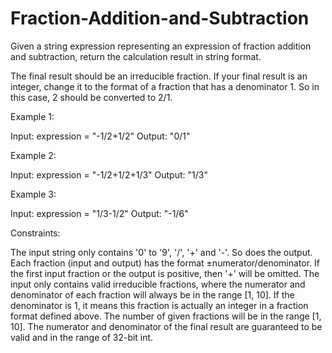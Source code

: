 # Fraction-Addition-and-Subtraction

Given a string expression representing an expression of fraction addition and subtraction, return the calculation result in string format.

The final result should be an irreducible fraction. If your final result is an integer, change it to the format of a fraction that has a denominator 1. So in this case, 2 should be converted to 2/1.

 

Example 1:

Input: expression = "-1/2+1/2"
Output: "0/1"

Example 2:

Input: expression = "-1/2+1/2+1/3"
Output: "1/3"

Example 3:

Input: expression = "1/3-1/2"
Output: "-1/6"
 

Constraints:

The input string only contains '0' to '9', '/', '+' and '-'. So does the output.
Each fraction (input and output) has the format ±numerator/denominator. If the first input fraction or the output is positive, then '+' will be omitted.
The input only contains valid irreducible fractions, where the numerator and denominator of each fraction will always be in the range [1, 10]. If the denominator is 1, it means this fraction is actually an integer in a fraction format defined above.
The number of given fractions will be in the range [1, 10].
The numerator and denominator of the final result are guaranteed to be valid and in the range of 32-bit int.
